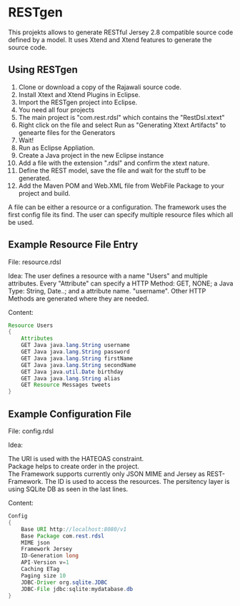 RESTgen
=======

This projekts allows to generate RESTful Jersey 2.8 compatible source code defined by a model. It uses Xtend and Xtend features to generate the source code. 


## Using RESTgen

1. Clone or download a copy of the Rajawali source code.
2. Install Xtext and Xtend Plugins in Eclipse.
2. Import the RESTgen project into Eclipse.
3. You need all four projects
4. The main project is "com.rest.rdsl" which contains the "RestDsl.xtext" 
5. Right click on the file and select Run as "Generating Xtext Artifacts" to genearte files for the Generators
6. Wait!
7. Run as Eclipse Appliation.
8. Create a Java project in the new Eclipse instance
9. Add a file with the extension ".rdsl" and confirm the xtext nature. 
10. Define the REST model, save the file and wait for the stuff to be generated.
11. Add the Maven POM and Web.XML file from WebFile Package to your project and build. 

A file can be either a resource or a configuration. The framework uses the first config file its find. The user can specify multiple resource files which all be used. 

## Example Resource File Entry

File: resource.rdsl

Idea: The user defines a resource with a name "Users" and multiple attributes. Every "Attribute" can specify a HTTP Method: GET, NONE; a Java Type: String, Date..; and a attribute name. "username". Other HTTP Methods are generated where they are needed. 

Content:  
```java 
Resource Users 
{ 
	Attributes 
	GET Java java.lang.String username 
	GET Java java.lang.String password 
	GET Java java.lang.String firstName 
	GET Java java.lang.String secondName 
	GET Java java.util.Date birthday 
    GET Java java.lang.String alias 
	GET Resource Messages tweets  
} 
```
## Example Configuration File 

File: config.rdsl 

Idea:  

The URI is used with the HATEOAS constraint.  
Package helps to create order in the project.  
The Framework supports currently only JSON MIME and Jersey as REST-Framework. The ID is used to access the resources. 
The persitency layer is using SQLite DB as seen in the last lines. 

Content:  
```java
Config
{ 
	Base URI http://localhost:8080/v1  
	Base Package com.rest.rdsl 
	MIME json 
	Framework Jersey 
	ID-Generation long  
	API-Version v=1 
	Caching ETag 
	Paging size 10 
	JDBC-Driver org.sqlite.JDBC 
	JDBC-File jdbc:sqlite:mydatabase.db 
} 
```
